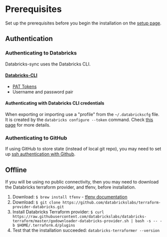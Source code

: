 # Prerequisites

Set up the prerequisites before you begin the installation on the [setup page](setup.md).

## Authentication

### Authenticating to Databricks

Databricks-sync uses the Databricks CLI.

#### [Databricks-CLI](https://docs.databricks.com/dev-tools/cli/index.html)

* [PAT Tokens](https://docs.databricks.com/dev-tools/api/latest/authentication.html)
* Username and password pair

#### Authenticating with Databricks CLI credentials

When exporting or importing use a "profile" from the `~/.databrickscfg` file. It is created by the `databricks configure --token` command. Check [this page](https://docs.databricks.com/dev-tools/cli/index.html#set-up-authentication)
for more details.

### Authenticating to GitHub

If using GitHub to store state (instead of local git repo), you may need to set up [ssh authentication with Github](https://docs.github.com/en/free-pro-team@latest/github/authenticating-to-github/connecting-to-github-with-ssh).

## Offline

If you will be using no public connectivity, then you may need to download the Databricks terraform provider, and tfenv, before installation.

1. Download: `$ brew install tfenv` - [tfenv documentation](https://github.com/tfutils/tfenv)
2. Download: `$ git clone https://github.com/databrickslabs/terraform-provider-databricks.git`
3. Install Databricks Terraform provider: `$ curl https://raw.githubusercontent.com/databrickslabs/databricks-terraform/master/godownloader-databricks-provider.sh | bash -s -- -b $HOME/.terraform.d/plugins`
4. Test that the installation succeeded: `databricks-terraformer --version`